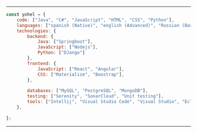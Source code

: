<!---

- 👋 Hi, I’m @yohelperez
- 👀 I’m a backend developer.
- 🌱 I’m currently studying Software Engineering at Universidad de Antioquia.
- 📫 How to reach me: Find me at perezyohel@gmail.com. and LinkedIn: https://www.linkedin.com/in/yohel-p%C3%A9rez-0b05551a9/

yohelperez/yohelperez is a ✨ special ✨ repository because its `README.md` (this file) appears on your GitHub profile.
You can click the Preview link to take a look at your changes.
--->

---

```javascript
const yohel = {
    code: ["Java", "C#", "JavaScript", "HTML", "CSS", "Python"],
    languages: ["spanish (Native)", "english (Advanced)", "Russian (Basic)" ],
    technologies: {
        backend: {
            Java: ["Springboot"],
            JavaScript: ["Nodejs"],
            Python: ["DJango"]
        },
        frontend: {
            JavaScript: ["React", "Angular"],
            CSS: ["Materialize", "Boostrap"],
        },
  
        databases: ["MySQL", "PostgreSQL", "MongoDB"],
        testing: ["Serenity", "SonarCloud", "Unit testing"],
        tools: ["Intellij", "Visual Studio Code", "Visual Studio", "Eclipse", "Postman", "Git"]
    },
    
};
```
---
